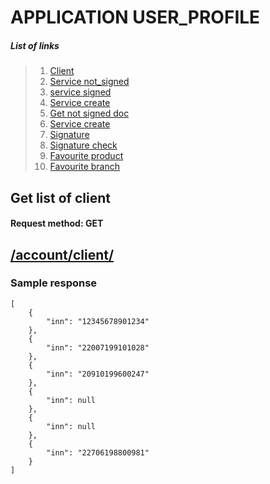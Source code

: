 # APPLICATION USER_PROFILE

##### List of links 

>1. [Client](#get-list-of-client)
>2. [Service not_signed](#get-list-of-product-card)
>3. [service signed](#search-in-list-of-product-card)
>4. [Service create](#get-list-of-scope-of-product )
>5. [Get not signed doc](#get-list-of-attribute-type)
>6. [Service create](#get-list-attribute-of-product)
>7. [Signature](#get-list-of-category)
>8. [Signature check](#get-list-of-sub_category)
>9. [Favourite product](#get-list-of-brand)
>10. [Favourite branch](#get-list-of-product)



## Get list of client
#### Request method: GET

## [/account/client/](https://demoapp.baitushum.kg/account/client/) 


### Sample response

    [
        {
            "inn": "12345678901234"
        },
        {
            "inn": "22007199101028"
        },
        {
            "inn": "20910199600247"
        },
        {
            "inn": null
        },
        {
            "inn": null
        },
        {
            "inn": "22706198800981"
        }
    ]
    
    
